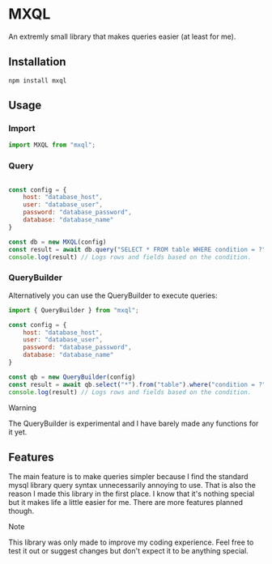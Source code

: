 # MXQL
An extremly small library that makes queries easier (at least for me).

## Installation
```
npm install mxql
```

## Usage

### Import
```js
import MXQL from "mxql";
```

### Query
```js

const config = {
    host: "database_host",
    user: "database_user",
    password: "database_password",
    database: "database_name"
}

const db = new MXQL(config)
const result = await db.query("SELECT * FROM table WHERE condition = ?", ["value"]);
console.log(result) // Logs rows and fields based on the condition.
```

### QueryBuilder

Alternatively you can use the QueryBuilder to execute queries:
```js
import { QueryBuilder } from "mxql";

const config = {
    host: "database_host",
    user: "database_user",
    password: "database_password",
    database: "database_name"
}

const qb = new QueryBuilder(config)
const result = await qb.select("*").from("table").where("condition = ?").values("value").run()
console.log(result) // Logs rows and fields based on the condition.
```

> [!WARNING]
> The QueryBuilder is experimental and I have barely made any functions for it yet.

## Features
The main feature is to make queries simpler because I find the standard mysql library query syntax unnecessarily annoying to use. That is also the reason I made this library in the first place. I know that it's nothing special but it makes life a little easier for me. 
There are more features planned though.

> [!NOTE]
> This library was only made to improve my coding experience. Feel free to test it out or suggest changes but don't expect it to be anything special.